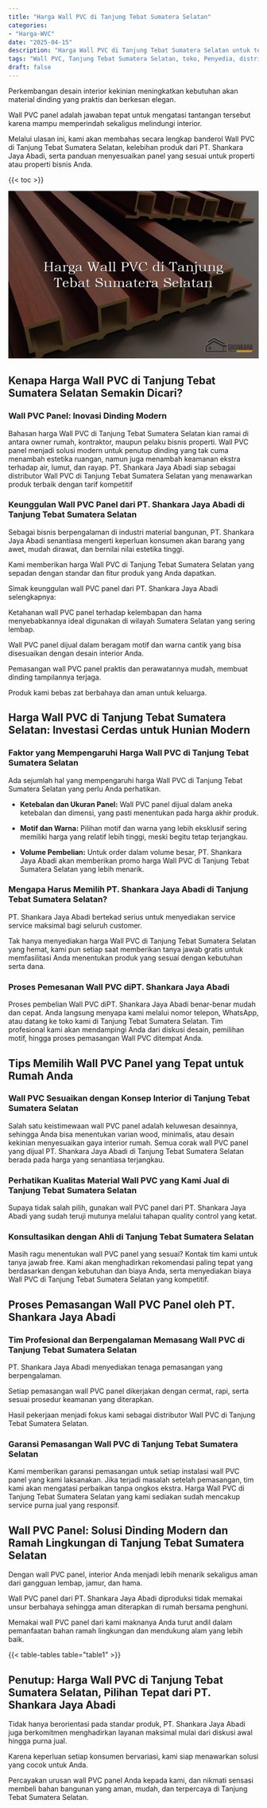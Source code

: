 ```yaml
---
title: "Harga Wall PVC di Tanjung Tebat Sumatera Selatan"
categories: 
- "Harga-WVC"
date: "2025-04-15"
description: "Harga Wall PVC di Tanjung Tebat Sumatera Selatan untuk tempat tinggal, office, serta gerai. Produk berkualitas, pilihan motif, warna elegan, beserta layanan pemasangan dikerjakan oleh tenaga ahli berpengalaman dan jaminan resmi!|Servis penjualan Wall PVC di Tanjung Tebat Sumatera Selatan untuk keperluan rumah, perkantoran, atau gerai, dengan produk unggulan dan penempatan oleh teknisi berpengalaman dan kepastian resmi.|Pilihan Wall PVC di Tanjung Tebat Sumatera Selatan yang andal bagi hunian, kantor, dan gerai, dengan produk unggulan dan instalasi oleh tim profesional dan garansi resmi.|Penjualan Wall PVC di Tanjung Tebat Sumatera Selatan bagi hunian, kantor, serta ritel, beserta produk terbaik dan instalasi ditangani oleh teknisi ahli, dilengkapi dengan garansi resmi.}"
tags: "Wall PVC, Tanjung Tebat Sumatera Selatan, toko, Penyedia, distributor"
draft: false
---
```


Perkembangan desain interior kekinian meningkatkan kebutuhan akan material dinding yang praktis dan berkesan elegan.

Wall PVC panel adalah jawaban tepat untuk mengatasi tantangan tersebut karena mampu memperindah sekaligus melindungi interior.

Melalui ulasan ini, kami akan membahas secara lengkap banderol Wall PVC di Tanjung Tebat Sumatera Selatan, kelebihan produk dari PT. Shankara Jaya Abadi, serta panduan menyesuaikan panel yang sesuai untuk properti atau properti bisnis Anda.

{{< toc >}}

![Harga Wall PVC di Tanjung Tebat Sumatera Selatan](/images/Harga-WVC/Harga-Wall-PVC-di-Tanjung-Tebat-Sumatera-Selatan.png)


## Kenapa Harga Wall PVC di Tanjung Tebat Sumatera Selatan Semakin Dicari?

### Wall PVC Panel: Inovasi Dinding Modern

Bahasan harga Wall PVC di Tanjung Tebat Sumatera Selatan kian ramai di antara owner rumah, kontraktor, maupun pelaku bisnis properti. Wall PVC panel menjadi solusi modern untuk penutup dinding yang tak cuma menambah estetika ruangan, namun juga menambah keamanan ekstra terhadap air, lumut, dan rayap. PT. Shankara Jaya Abadi siap sebagai distributor Wall PVC di Tanjung Tebat Sumatera Selatan yang menawarkan produk terbaik dengan tarif kompetitif

### Keunggulan Wall PVC Panel dari PT. Shankara Jaya Abadi di Tanjung Tebat Sumatera Selatan

Sebagai bisnis berpengalaman di industri material bangunan, PT. Shankara Jaya Abadi senantiasa mengerti keperluan konsumen akan barang yang awet, mudah dirawat, dan bernilai nilai estetika tinggi.

Kami memberikan harga Wall PVC di Tanjung Tebat Sumatera Selatan yang sepadan dengan standar dan fitur produk yang Anda dapatkan.

Simak keunggulan wall PVC panel dari PT. Shankara Jaya Abadi selengkapnya:

Ketahanan wall PVC panel terhadap kelembapan dan hama menyebabkannya ideal digunakan di wilayah Sumatera Selatan yang sering lembap.

Wall PVC panel dijual dalam beragam motif dan warna cantik yang bisa disesuaikan dengan desain interior Anda.

Pemasangan wall PVC panel praktis dan perawatannya mudah, membuat dinding tampilannya terjaga.

Produk kami bebas zat berbahaya dan aman untuk keluarga.

## Harga Wall PVC di Tanjung Tebat Sumatera Selatan: Investasi Cerdas untuk Hunian Modern

### Faktor yang Mempengaruhi Harga Wall PVC di Tanjung Tebat Sumatera Selatan

Ada sejumlah hal yang mempengaruhi harga Wall PVC di Tanjung Tebat Sumatera Selatan yang perlu Anda perhatikan.

- **Ketebalan dan Ukuran Panel:** Wall PVC panel dijual dalam aneka ketebalan dan dimensi, yang pasti menentukan pada harga akhir produk.

- **Motif dan Warna:** Pilihan motif dan warna yang lebih eksklusif sering memiliki harga yang relatif lebih tinggi, meski begitu tetap terjangkau.

- **Volume Pembelian:** Untuk order dalam volume besar, PT. Shankara Jaya Abadi akan memberikan promo harga Wall PVC di Tanjung Tebat Sumatera Selatan yang lebih menarik.

### Mengapa Harus Memilih PT. Shankara Jaya Abadi di Tanjung Tebat Sumatera Selatan?

PT. Shankara Jaya Abadi bertekad serius untuk menyediakan service service maksimal bagi seluruh customer.

Tak hanya menyediakan harga Wall PVC di Tanjung Tebat Sumatera Selatan yang hemat, kami pun setiap saat memberikan tanya jawab gratis untuk memfasilitasi Anda menentukan produk yang sesuai dengan kebutuhan serta dana.

### Proses Pemesanan Wall PVC diPT. Shankara Jaya Abadi

Proses pembelian Wall PVC diPT. Shankara Jaya Abadi benar-benar mudah dan cepat. Anda langsung menyapa kami melalui nomor telepon, WhatsApp, atau datang ke toko kami di Tanjung Tebat Sumatera Selatan. Tim profesional kami akan mendampingi Anda dari diskusi desain, pemilihan motif, hingga proses pemasangan Wall PVC ditempat Anda.

## Tips Memilih Wall PVC Panel yang Tepat untuk Rumah Anda

### Wall PVC Sesuaikan dengan Konsep Interior di Tanjung Tebat Sumatera Selatan

Salah satu keistimewaan wall PVC panel adalah keluwesan desainnya, sehingga Anda bisa menentukan varian wood, minimalis, atau desain kekinian menyesuaikan gaya interior rumah. Semua corak wall PVC panel yang dijual PT. Shankara Jaya Abadi di Tanjung Tebat Sumatera Selatan berada pada harga yang senantiasa terjangkau.

### Perhatikan Kualitas Material Wall PVC yang Kami Jual di Tanjung Tebat Sumatera Selatan

Supaya tidak salah pilih, gunakan wall PVC panel dari PT. Shankara Jaya Abadi yang sudah teruji mutunya melalui tahapan quality control yang ketat.

### Konsultasikan dengan Ahli di Tanjung Tebat Sumatera Selatan

Masih ragu menentukan wall PVC panel yang sesuai? Kontak tim kami untuk tanya jawab free. Kami akan menghadirkan rekomendasi paling tepat yang berdasarkan dengan kebutuhan dan biaya Anda, serta menyediakan biaya Wall PVC di Tanjung Tebat Sumatera Selatan yang kompetitif.

## Proses Pemasangan Wall PVC Panel oleh PT. Shankara Jaya Abadi

### Tim Profesional dan Berpengalaman Memasang Wall PVC di Tanjung Tebat Sumatera Selatan

PT. Shankara Jaya Abadi menyediakan tenaga pemasangan yang berpengalaman.

Setiap pemasangan wall PVC panel dikerjakan dengan cermat, rapi, serta sesuai prosedur keamanan yang diterapkan.

Hasil pekerjaan menjadi fokus kami sebagai distributor Wall PVC di Tanjung Tebat Sumatera Selatan.

### Garansi Pemasangan Wall PVC di Tanjung Tebat Sumatera Selatan

Kami memberikan garansi pemasangan untuk setiap instalasi wall PVC panel yang kami laksanakan. Jika terjadi masalah setelah pemasangan, tim kami akan mengatasi perbaikan tanpa ongkos ekstra. Harga Wall PVC di Tanjung Tebat Sumatera Selatan yang kami sediakan sudah mencakup service purna jual yang responsif.

## Wall PVC Panel: Solusi Dinding Modern dan Ramah Lingkungan di Tanjung Tebat Sumatera Selatan

Dengan wall PVC panel, interior Anda menjadi lebih menarik sekaligus aman dari gangguan lembap, jamur, dan hama.

Wall PVC panel dari PT. Shankara Jaya Abadi diproduksi tidak memakai unsur berbahaya sehingga aman diterapkan di rumah bersama penghuni.

Memakai wall PVC panel dari kami maknanya Anda turut andil dalam pemanfaatan bahan ramah lingkungan dan mendukung alam yang lebih baik.

{{< table-tables table="table1" >}}

## Penutup: Harga Wall PVC di Tanjung Tebat Sumatera Selatan, Pilihan Tepat dari PT. Shankara Jaya Abadi

Tidak hanya berorientasi pada standar produk, PT. Shankara Jaya Abadi juga berkomitmen menghadirkan layanan maksimal mulai dari diskusi awal hingga purna jual.

Karena keperluan setiap konsumen bervariasi, kami siap menawarkan solusi yang cocok untuk Anda.

Percayakan urusan wall PVC panel Anda kepada kami, dan nikmati sensasi membeli bahan bangunan yang aman, mudah, dan terpercaya di Tanjung Tebat Sumatera Selatan.